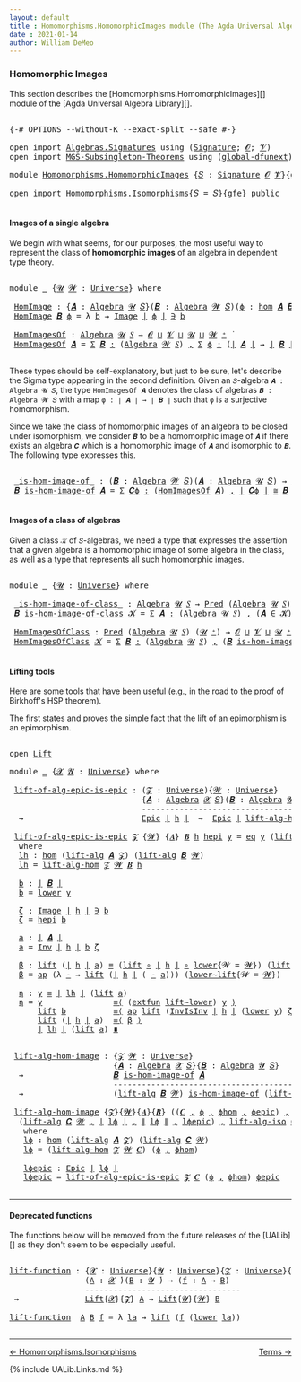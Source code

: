 ```yaml
---
layout: default
title : Homomorphisms.HomomorphicImages module (The Agda Universal Algebra Library)
date : 2021-01-14
author: William DeMeo
---
```


### <a id="homomorphic-images">Homomorphic Images</a>

This section describes the [Homomorphisms.HomomorphicImages][] module of the [Agda Universal Algebra Library][].

<pre class="Agda">

<a id="333" class="Symbol">{-#</a> <a id="337" class="Keyword">OPTIONS</a> <a id="345" class="Pragma">--without-K</a> <a id="357" class="Pragma">--exact-split</a> <a id="371" class="Pragma">--safe</a> <a id="378" class="Symbol">#-}</a>

<a id="383" class="Keyword">open</a> <a id="388" class="Keyword">import</a> <a id="395" href="Algebras.Signatures.html" class="Module">Algebras.Signatures</a> <a id="415" class="Keyword">using</a> <a id="421" class="Symbol">(</a><a id="422" href="Algebras.Signatures.html#1299" class="Function">Signature</a><a id="431" class="Symbol">;</a> <a id="433" href="Prelude.Preliminaries.html#5600" class="Generalizable">𝓞</a><a id="434" class="Symbol">;</a> <a id="436" href="Universes.html#262" class="Generalizable">𝓥</a><a id="437" class="Symbol">)</a>
<a id="439" class="Keyword">open</a> <a id="444" class="Keyword">import</a> <a id="451" href="MGS-Subsingleton-Theorems.html" class="Module">MGS-Subsingleton-Theorems</a> <a id="477" class="Keyword">using</a> <a id="483" class="Symbol">(</a><a id="484" href="MGS-Subsingleton-Theorems.html#3468" class="Function">global-dfunext</a><a id="498" class="Symbol">)</a>

<a id="501" class="Keyword">module</a> <a id="508" href="Homomorphisms.HomomorphicImages.html" class="Module">Homomorphisms.HomomorphicImages</a> <a id="540" class="Symbol">{</a><a id="541" href="Homomorphisms.HomomorphicImages.html#541" class="Bound">𝑆</a> <a id="543" class="Symbol">:</a> <a id="545" href="Algebras.Signatures.html#1299" class="Function">Signature</a> <a id="555" href="Prelude.Preliminaries.html#5600" class="Generalizable">𝓞</a> <a id="557" href="Universes.html#262" class="Generalizable">𝓥</a><a id="558" class="Symbol">}{</a><a id="560" href="Homomorphisms.HomomorphicImages.html#560" class="Bound">gfe</a> <a id="564" class="Symbol">:</a> <a id="566" href="MGS-Subsingleton-Theorems.html#3468" class="Function">global-dfunext</a><a id="580" class="Symbol">}</a> <a id="582" class="Keyword">where</a>

<a id="589" class="Keyword">open</a> <a id="594" class="Keyword">import</a> <a id="601" href="Homomorphisms.Isomorphisms.html" class="Module">Homomorphisms.Isomorphisms</a><a id="627" class="Symbol">{</a><a id="628" class="Argument">𝑆</a> <a id="630" class="Symbol">=</a> <a id="632" href="Homomorphisms.HomomorphicImages.html#541" class="Bound">𝑆</a><a id="633" class="Symbol">}{</a><a id="635" href="Homomorphisms.HomomorphicImages.html#560" class="Bound">gfe</a><a id="638" class="Symbol">}</a> <a id="640" class="Keyword">public</a>

</pre>


#### <a id="images-of-a-single-algebra">Images of a single algebra</a>

We begin with what seems, for our purposes, the most useful way to represent the class of **homomorphic images** of an algebra in dependent type theory.

<pre class="Agda">

<a id="901" class="Keyword">module</a> <a id="908" href="Homomorphisms.HomomorphicImages.html#908" class="Module">_</a> <a id="910" class="Symbol">{</a><a id="911" href="Homomorphisms.HomomorphicImages.html#911" class="Bound">𝓤</a> <a id="913" href="Homomorphisms.HomomorphicImages.html#913" class="Bound">𝓦</a> <a id="915" class="Symbol">:</a> <a id="917" href="Universes.html#205" class="Function">Universe</a><a id="925" class="Symbol">}</a> <a id="927" class="Keyword">where</a>

 <a id="935" href="Homomorphisms.HomomorphicImages.html#935" class="Function">HomImage</a> <a id="944" class="Symbol">:</a> <a id="946" class="Symbol">{</a><a id="947" href="Homomorphisms.HomomorphicImages.html#947" class="Bound">𝑨</a> <a id="949" class="Symbol">:</a> <a id="951" href="Algebras.Algebras.html#694" class="Function">Algebra</a> <a id="959" href="Homomorphisms.HomomorphicImages.html#911" class="Bound">𝓤</a> <a id="961" href="Homomorphisms.HomomorphicImages.html#541" class="Bound">𝑆</a><a id="962" class="Symbol">}(</a><a id="964" href="Homomorphisms.HomomorphicImages.html#964" class="Bound">𝑩</a> <a id="966" class="Symbol">:</a> <a id="968" href="Algebras.Algebras.html#694" class="Function">Algebra</a> <a id="976" href="Homomorphisms.HomomorphicImages.html#913" class="Bound">𝓦</a> <a id="978" href="Homomorphisms.HomomorphicImages.html#541" class="Bound">𝑆</a><a id="979" class="Symbol">)(</a><a id="981" href="Homomorphisms.HomomorphicImages.html#981" class="Bound">ϕ</a> <a id="983" class="Symbol">:</a> <a id="985" href="Homomorphisms.Basic.html#2343" class="Function">hom</a> <a id="989" href="Homomorphisms.HomomorphicImages.html#947" class="Bound">𝑨</a> <a id="991" href="Homomorphisms.HomomorphicImages.html#964" class="Bound">𝑩</a><a id="992" class="Symbol">)</a> <a id="994" class="Symbol">→</a> <a id="996" href="Prelude.Preliminaries.html#13569" class="Function Operator">∣</a> <a id="998" href="Homomorphisms.HomomorphicImages.html#964" class="Bound">𝑩</a> <a id="1000" href="Prelude.Preliminaries.html#13569" class="Function Operator">∣</a> <a id="1002" class="Symbol">→</a> <a id="1004" href="Homomorphisms.HomomorphicImages.html#911" class="Bound">𝓤</a> <a id="1006" href="Agda.Primitive.html#636" class="Function Operator">⊔</a> <a id="1008" href="Homomorphisms.HomomorphicImages.html#913" class="Bound">𝓦</a> <a id="1010" href="Universes.html#403" class="Function Operator">̇</a>
 <a id="1013" href="Homomorphisms.HomomorphicImages.html#935" class="Function">HomImage</a> <a id="1022" href="Homomorphisms.HomomorphicImages.html#1022" class="Bound">𝑩</a> <a id="1024" href="Homomorphisms.HomomorphicImages.html#1024" class="Bound">ϕ</a> <a id="1026" class="Symbol">=</a> <a id="1028" class="Symbol">λ</a> <a id="1030" href="Homomorphisms.HomomorphicImages.html#1030" class="Bound">b</a> <a id="1032" class="Symbol">→</a> <a id="1034" href="Prelude.Inverses.html#1098" class="Datatype Operator">Image</a> <a id="1040" href="Prelude.Preliminaries.html#13569" class="Function Operator">∣</a> <a id="1042" href="Homomorphisms.HomomorphicImages.html#1024" class="Bound">ϕ</a> <a id="1044" href="Prelude.Preliminaries.html#13569" class="Function Operator">∣</a> <a id="1046" href="Prelude.Inverses.html#1098" class="Datatype Operator">∋</a> <a id="1048" href="Homomorphisms.HomomorphicImages.html#1030" class="Bound">b</a>

 <a id="1052" href="Homomorphisms.HomomorphicImages.html#1052" class="Function">HomImagesOf</a> <a id="1064" class="Symbol">:</a> <a id="1066" href="Algebras.Algebras.html#694" class="Function">Algebra</a> <a id="1074" href="Homomorphisms.HomomorphicImages.html#911" class="Bound">𝓤</a> <a id="1076" href="Homomorphisms.HomomorphicImages.html#541" class="Bound">𝑆</a> <a id="1078" class="Symbol">→</a> <a id="1080" href="Homomorphisms.HomomorphicImages.html#555" class="Bound">𝓞</a> <a id="1082" href="Agda.Primitive.html#636" class="Function Operator">⊔</a> <a id="1084" href="Homomorphisms.HomomorphicImages.html#557" class="Bound">𝓥</a> <a id="1086" href="Agda.Primitive.html#636" class="Function Operator">⊔</a> <a id="1088" href="Homomorphisms.HomomorphicImages.html#911" class="Bound">𝓤</a> <a id="1090" href="Agda.Primitive.html#636" class="Function Operator">⊔</a> <a id="1092" href="Homomorphisms.HomomorphicImages.html#913" class="Bound">𝓦</a> <a id="1094" href="Universes.html#181" class="Function Operator">⁺</a> <a id="1096" href="Universes.html#403" class="Function Operator">̇</a>
 <a id="1099" href="Homomorphisms.HomomorphicImages.html#1052" class="Function">HomImagesOf</a> <a id="1111" href="Homomorphisms.HomomorphicImages.html#1111" class="Bound">𝑨</a> <a id="1113" class="Symbol">=</a> <a id="1115" href="MGS-MLTT.html#3074" class="Function">Σ</a> <a id="1117" href="Homomorphisms.HomomorphicImages.html#1117" class="Bound">𝑩</a> <a id="1119" href="MGS-MLTT.html#3074" class="Function">꞉</a> <a id="1121" class="Symbol">(</a><a id="1122" href="Algebras.Algebras.html#694" class="Function">Algebra</a> <a id="1130" href="Homomorphisms.HomomorphicImages.html#913" class="Bound">𝓦</a> <a id="1132" href="Homomorphisms.HomomorphicImages.html#541" class="Bound">𝑆</a><a id="1133" class="Symbol">)</a> <a id="1135" href="MGS-MLTT.html#3074" class="Function">,</a> <a id="1137" href="MGS-MLTT.html#3074" class="Function">Σ</a> <a id="1139" href="Homomorphisms.HomomorphicImages.html#1139" class="Bound">ϕ</a> <a id="1141" href="MGS-MLTT.html#3074" class="Function">꞉</a> <a id="1143" class="Symbol">(</a><a id="1144" href="Prelude.Preliminaries.html#13569" class="Function Operator">∣</a> <a id="1146" href="Homomorphisms.HomomorphicImages.html#1111" class="Bound">𝑨</a> <a id="1148" href="Prelude.Preliminaries.html#13569" class="Function Operator">∣</a> <a id="1150" class="Symbol">→</a> <a id="1152" href="Prelude.Preliminaries.html#13569" class="Function Operator">∣</a> <a id="1154" href="Homomorphisms.HomomorphicImages.html#1117" class="Bound">𝑩</a> <a id="1156" href="Prelude.Preliminaries.html#13569" class="Function Operator">∣</a><a id="1157" class="Symbol">)</a> <a id="1159" href="MGS-MLTT.html#3074" class="Function">,</a> <a id="1161" href="Homomorphisms.Basic.html#2185" class="Function">is-homomorphism</a> <a id="1177" href="Homomorphisms.HomomorphicImages.html#1111" class="Bound">𝑨</a> <a id="1179" href="Homomorphisms.HomomorphicImages.html#1117" class="Bound">𝑩</a> <a id="1181" href="Homomorphisms.HomomorphicImages.html#1139" class="Bound">ϕ</a> <a id="1183" href="MGS-MLTT.html#3515" class="Function Operator">×</a> <a id="1185" href="Prelude.Inverses.html#2643" class="Function">Epic</a> <a id="1190" href="Homomorphisms.HomomorphicImages.html#1139" class="Bound">ϕ</a>

</pre>

These types should be self-explanatory, but just to be sure, let's describe the Sigma type appearing in the second definition. Given an `𝑆`-algebra `𝑨 : Algebra 𝓤 𝑆`, the type `HomImagesOf 𝑨` denotes the class of algebras `𝑩 : Algebra 𝓦 𝑆` with a map `φ : ∣ 𝑨 ∣ → ∣ 𝑩 ∣` such that `φ` is a surjective homomorphism.

Since we take the class of homomorphic images of an algebra to be closed under isomorphism, we consider `𝑩` to be a homomorphic image of `𝑨` if there exists an algebra `𝑪` which is a homomorphic image of `𝑨` and isomorphic to `𝑩`. The following type expresses this.

<pre class="Agda">

 <a id="1803" href="Homomorphisms.HomomorphicImages.html#1803" class="Function Operator">_is-hom-image-of_</a> <a id="1821" class="Symbol">:</a> <a id="1823" class="Symbol">(</a><a id="1824" href="Homomorphisms.HomomorphicImages.html#1824" class="Bound">𝑩</a> <a id="1826" class="Symbol">:</a> <a id="1828" href="Algebras.Algebras.html#694" class="Function">Algebra</a> <a id="1836" href="Homomorphisms.HomomorphicImages.html#913" class="Bound">𝓦</a> <a id="1838" href="Homomorphisms.HomomorphicImages.html#541" class="Bound">𝑆</a><a id="1839" class="Symbol">)(</a><a id="1841" href="Homomorphisms.HomomorphicImages.html#1841" class="Bound">𝑨</a> <a id="1843" class="Symbol">:</a> <a id="1845" href="Algebras.Algebras.html#694" class="Function">Algebra</a> <a id="1853" href="Homomorphisms.HomomorphicImages.html#911" class="Bound">𝓤</a> <a id="1855" href="Homomorphisms.HomomorphicImages.html#541" class="Bound">𝑆</a><a id="1856" class="Symbol">)</a> <a id="1858" class="Symbol">→</a> <a id="1860" href="Homomorphisms.HomomorphicImages.html#555" class="Bound">𝓞</a> <a id="1862" href="Agda.Primitive.html#636" class="Function Operator">⊔</a> <a id="1864" href="Homomorphisms.HomomorphicImages.html#557" class="Bound">𝓥</a> <a id="1866" href="Agda.Primitive.html#636" class="Function Operator">⊔</a> <a id="1868" href="Homomorphisms.HomomorphicImages.html#911" class="Bound">𝓤</a> <a id="1870" href="Agda.Primitive.html#636" class="Function Operator">⊔</a> <a id="1872" href="Homomorphisms.HomomorphicImages.html#913" class="Bound">𝓦</a> <a id="1874" href="Universes.html#181" class="Function Operator">⁺</a> <a id="1876" href="Universes.html#403" class="Function Operator">̇</a>
 <a id="1879" href="Homomorphisms.HomomorphicImages.html#1879" class="Bound">𝑩</a> <a id="1881" href="Homomorphisms.HomomorphicImages.html#1803" class="Function Operator">is-hom-image-of</a> <a id="1897" href="Homomorphisms.HomomorphicImages.html#1897" class="Bound">𝑨</a> <a id="1899" class="Symbol">=</a> <a id="1901" href="MGS-MLTT.html#3074" class="Function">Σ</a> <a id="1903" href="Homomorphisms.HomomorphicImages.html#1903" class="Bound">𝑪ϕ</a> <a id="1906" href="MGS-MLTT.html#3074" class="Function">꞉</a> <a id="1908" class="Symbol">(</a><a id="1909" href="Homomorphisms.HomomorphicImages.html#1052" class="Function">HomImagesOf</a> <a id="1921" href="Homomorphisms.HomomorphicImages.html#1897" class="Bound">𝑨</a><a id="1922" class="Symbol">)</a> <a id="1924" href="MGS-MLTT.html#3074" class="Function">,</a> <a id="1926" href="Prelude.Preliminaries.html#13569" class="Function Operator">∣</a> <a id="1928" href="Homomorphisms.HomomorphicImages.html#1903" class="Bound">𝑪ϕ</a> <a id="1931" href="Prelude.Preliminaries.html#13569" class="Function Operator">∣</a> <a id="1933" href="Homomorphisms.Isomorphisms.html#1049" class="Function Operator">≅</a> <a id="1935" href="Homomorphisms.HomomorphicImages.html#1879" class="Bound">𝑩</a>

</pre>


#### <a id="images-of-a-class-of-algebras">Images of a class of algebras</a>

Given a class `𝒦` of `𝑆`-algebras, we need a type that expresses the assertion that a given algebra is a homomorphic image of some algebra in the class, as well as a type that represents all such homomorphic images.

<pre class="Agda">

<a id="2260" class="Keyword">module</a> <a id="2267" href="Homomorphisms.HomomorphicImages.html#2267" class="Module">_</a> <a id="2269" class="Symbol">{</a><a id="2270" href="Homomorphisms.HomomorphicImages.html#2270" class="Bound">𝓤</a> <a id="2272" class="Symbol">:</a> <a id="2274" href="Universes.html#205" class="Function">Universe</a><a id="2282" class="Symbol">}</a> <a id="2284" class="Keyword">where</a>

 <a id="2292" href="Homomorphisms.HomomorphicImages.html#2292" class="Function Operator">_is-hom-image-of-class_</a> <a id="2316" class="Symbol">:</a> <a id="2318" href="Algebras.Algebras.html#694" class="Function">Algebra</a> <a id="2326" href="Homomorphisms.HomomorphicImages.html#2270" class="Bound">𝓤</a> <a id="2328" href="Homomorphisms.HomomorphicImages.html#541" class="Bound">𝑆</a> <a id="2330" class="Symbol">→</a> <a id="2332" href="Relations.Discrete.html#1408" class="Function">Pred</a> <a id="2337" class="Symbol">(</a><a id="2338" href="Algebras.Algebras.html#694" class="Function">Algebra</a> <a id="2346" href="Homomorphisms.HomomorphicImages.html#2270" class="Bound">𝓤</a> <a id="2348" href="Homomorphisms.HomomorphicImages.html#541" class="Bound">𝑆</a><a id="2349" class="Symbol">)(</a><a id="2351" href="Homomorphisms.HomomorphicImages.html#2270" class="Bound">𝓤</a> <a id="2353" href="Universes.html#181" class="Function Operator">⁺</a><a id="2354" class="Symbol">)</a> <a id="2356" class="Symbol">→</a> <a id="2358" href="Homomorphisms.HomomorphicImages.html#555" class="Bound">𝓞</a> <a id="2360" href="Agda.Primitive.html#636" class="Function Operator">⊔</a> <a id="2362" href="Homomorphisms.HomomorphicImages.html#557" class="Bound">𝓥</a> <a id="2364" href="Agda.Primitive.html#636" class="Function Operator">⊔</a> <a id="2366" href="Homomorphisms.HomomorphicImages.html#2270" class="Bound">𝓤</a> <a id="2368" href="Universes.html#181" class="Function Operator">⁺</a> <a id="2370" href="Universes.html#403" class="Function Operator">̇</a>
 <a id="2373" href="Homomorphisms.HomomorphicImages.html#2373" class="Bound">𝑩</a> <a id="2375" href="Homomorphisms.HomomorphicImages.html#2292" class="Function Operator">is-hom-image-of-class</a> <a id="2397" href="Homomorphisms.HomomorphicImages.html#2397" class="Bound">𝓚</a> <a id="2399" class="Symbol">=</a> <a id="2401" href="MGS-MLTT.html#3074" class="Function">Σ</a> <a id="2403" href="Homomorphisms.HomomorphicImages.html#2403" class="Bound">𝑨</a> <a id="2405" href="MGS-MLTT.html#3074" class="Function">꞉</a> <a id="2407" class="Symbol">(</a><a id="2408" href="Algebras.Algebras.html#694" class="Function">Algebra</a> <a id="2416" href="Homomorphisms.HomomorphicImages.html#2270" class="Bound">𝓤</a> <a id="2418" href="Homomorphisms.HomomorphicImages.html#541" class="Bound">𝑆</a><a id="2419" class="Symbol">)</a> <a id="2421" href="MGS-MLTT.html#3074" class="Function">,</a> <a id="2423" class="Symbol">(</a><a id="2424" href="Homomorphisms.HomomorphicImages.html#2403" class="Bound">𝑨</a> <a id="2426" href="Relations.Discrete.html#2407" class="Function Operator">∈</a> <a id="2428" href="Homomorphisms.HomomorphicImages.html#2397" class="Bound">𝓚</a><a id="2429" class="Symbol">)</a> <a id="2431" href="MGS-MLTT.html#3515" class="Function Operator">×</a> <a id="2433" class="Symbol">(</a><a id="2434" href="Homomorphisms.HomomorphicImages.html#2373" class="Bound">𝑩</a> <a id="2436" href="Homomorphisms.HomomorphicImages.html#1803" class="Function Operator">is-hom-image-of</a> <a id="2452" href="Homomorphisms.HomomorphicImages.html#2403" class="Bound">𝑨</a><a id="2453" class="Symbol">)</a>

 <a id="2457" href="Homomorphisms.HomomorphicImages.html#2457" class="Function">HomImagesOfClass</a> <a id="2474" class="Symbol">:</a> <a id="2476" href="Relations.Discrete.html#1408" class="Function">Pred</a> <a id="2481" class="Symbol">(</a><a id="2482" href="Algebras.Algebras.html#694" class="Function">Algebra</a> <a id="2490" href="Homomorphisms.HomomorphicImages.html#2270" class="Bound">𝓤</a> <a id="2492" href="Homomorphisms.HomomorphicImages.html#541" class="Bound">𝑆</a><a id="2493" class="Symbol">)</a> <a id="2495" class="Symbol">(</a><a id="2496" href="Homomorphisms.HomomorphicImages.html#2270" class="Bound">𝓤</a> <a id="2498" href="Universes.html#181" class="Function Operator">⁺</a><a id="2499" class="Symbol">)</a> <a id="2501" class="Symbol">→</a> <a id="2503" href="Homomorphisms.HomomorphicImages.html#555" class="Bound">𝓞</a> <a id="2505" href="Agda.Primitive.html#636" class="Function Operator">⊔</a> <a id="2507" href="Homomorphisms.HomomorphicImages.html#557" class="Bound">𝓥</a> <a id="2509" href="Agda.Primitive.html#636" class="Function Operator">⊔</a> <a id="2511" href="Homomorphisms.HomomorphicImages.html#2270" class="Bound">𝓤</a> <a id="2513" href="Universes.html#181" class="Function Operator">⁺</a> <a id="2515" href="Universes.html#403" class="Function Operator">̇</a>
 <a id="2518" href="Homomorphisms.HomomorphicImages.html#2457" class="Function">HomImagesOfClass</a> <a id="2535" href="Homomorphisms.HomomorphicImages.html#2535" class="Bound">𝓚</a> <a id="2537" class="Symbol">=</a> <a id="2539" href="MGS-MLTT.html#3074" class="Function">Σ</a> <a id="2541" href="Homomorphisms.HomomorphicImages.html#2541" class="Bound">𝑩</a> <a id="2543" href="MGS-MLTT.html#3074" class="Function">꞉</a> <a id="2545" class="Symbol">(</a><a id="2546" href="Algebras.Algebras.html#694" class="Function">Algebra</a> <a id="2554" href="Homomorphisms.HomomorphicImages.html#2270" class="Bound">𝓤</a> <a id="2556" href="Homomorphisms.HomomorphicImages.html#541" class="Bound">𝑆</a><a id="2557" class="Symbol">)</a> <a id="2559" href="MGS-MLTT.html#3074" class="Function">,</a> <a id="2561" class="Symbol">(</a><a id="2562" href="Homomorphisms.HomomorphicImages.html#2541" class="Bound">𝑩</a> <a id="2564" href="Homomorphisms.HomomorphicImages.html#2292" class="Function Operator">is-hom-image-of-class</a> <a id="2586" href="Homomorphisms.HomomorphicImages.html#2535" class="Bound">𝓚</a><a id="2587" class="Symbol">)</a>

</pre>



#### <a id="lifting-tools">Lifting tools</a>

Here are some tools that have been useful (e.g., in the road to the proof of Birkhoff's HSP theorem).

The first states and proves the simple fact that the lift of an epimorphism is an epimorphism.

<pre class="Agda">

<a id="2863" class="Keyword">open</a> <a id="2868" href="Prelude.Lifts.html#2735" class="Module">Lift</a>

<a id="2874" class="Keyword">module</a> <a id="2881" href="Homomorphisms.HomomorphicImages.html#2881" class="Module">_</a> <a id="2883" class="Symbol">{</a><a id="2884" href="Homomorphisms.HomomorphicImages.html#2884" class="Bound">𝓧</a> <a id="2886" href="Homomorphisms.HomomorphicImages.html#2886" class="Bound">𝓨</a> <a id="2888" class="Symbol">:</a> <a id="2890" href="Universes.html#205" class="Function">Universe</a><a id="2898" class="Symbol">}</a> <a id="2900" class="Keyword">where</a>

 <a id="2908" href="Homomorphisms.HomomorphicImages.html#2908" class="Function">lift-of-alg-epic-is-epic</a> <a id="2933" class="Symbol">:</a> <a id="2935" class="Symbol">(</a><a id="2936" href="Homomorphisms.HomomorphicImages.html#2936" class="Bound">𝓩</a> <a id="2938" class="Symbol">:</a> <a id="2940" href="Universes.html#205" class="Function">Universe</a><a id="2948" class="Symbol">){</a><a id="2950" href="Homomorphisms.HomomorphicImages.html#2950" class="Bound">𝓦</a> <a id="2952" class="Symbol">:</a> <a id="2954" href="Universes.html#205" class="Function">Universe</a><a id="2962" class="Symbol">}</a>
                            <a id="2992" class="Symbol">{</a><a id="2993" href="Homomorphisms.HomomorphicImages.html#2993" class="Bound">𝑨</a> <a id="2995" class="Symbol">:</a> <a id="2997" href="Algebras.Algebras.html#694" class="Function">Algebra</a> <a id="3005" href="Homomorphisms.HomomorphicImages.html#2884" class="Bound">𝓧</a> <a id="3007" href="Homomorphisms.HomomorphicImages.html#541" class="Bound">𝑆</a><a id="3008" class="Symbol">}(</a><a id="3010" href="Homomorphisms.HomomorphicImages.html#3010" class="Bound">𝑩</a> <a id="3012" class="Symbol">:</a> <a id="3014" href="Algebras.Algebras.html#694" class="Function">Algebra</a> <a id="3022" href="Homomorphisms.HomomorphicImages.html#2886" class="Bound">𝓨</a> <a id="3024" href="Homomorphisms.HomomorphicImages.html#541" class="Bound">𝑆</a><a id="3025" class="Symbol">)(</a><a id="3027" href="Homomorphisms.HomomorphicImages.html#3027" class="Bound">h</a> <a id="3029" class="Symbol">:</a> <a id="3031" href="Homomorphisms.Basic.html#2343" class="Function">hom</a> <a id="3035" href="Homomorphisms.HomomorphicImages.html#2993" class="Bound">𝑨</a> <a id="3037" href="Homomorphisms.HomomorphicImages.html#3010" class="Bound">𝑩</a><a id="3038" class="Symbol">)</a>
                            <a id="3068" class="Comment">-----------------------------------------------</a>
  <a id="3118" class="Symbol">→</a>                         <a id="3144" href="Prelude.Inverses.html#2643" class="Function">Epic</a> <a id="3149" href="Prelude.Preliminaries.html#13569" class="Function Operator">∣</a> <a id="3151" href="Homomorphisms.HomomorphicImages.html#3027" class="Bound">h</a> <a id="3153" href="Prelude.Preliminaries.html#13569" class="Function Operator">∣</a>  <a id="3156" class="Symbol">→</a>  <a id="3159" href="Prelude.Inverses.html#2643" class="Function">Epic</a> <a id="3164" href="Prelude.Preliminaries.html#13569" class="Function Operator">∣</a> <a id="3166" href="Homomorphisms.Isomorphisms.html#5014" class="Function">lift-alg-hom</a> <a id="3179" href="Homomorphisms.HomomorphicImages.html#2936" class="Bound">𝓩</a> <a id="3181" href="Homomorphisms.HomomorphicImages.html#2950" class="Bound">𝓦</a> <a id="3183" href="Homomorphisms.HomomorphicImages.html#3010" class="Bound">𝑩</a> <a id="3185" href="Homomorphisms.HomomorphicImages.html#3027" class="Bound">h</a> <a id="3187" href="Prelude.Preliminaries.html#13569" class="Function Operator">∣</a>

 <a id="3191" href="Homomorphisms.HomomorphicImages.html#2908" class="Function">lift-of-alg-epic-is-epic</a> <a id="3216" href="Homomorphisms.HomomorphicImages.html#3216" class="Bound">𝓩</a> <a id="3218" class="Symbol">{</a><a id="3219" href="Homomorphisms.HomomorphicImages.html#3219" class="Bound">𝓦</a><a id="3220" class="Symbol">}</a> <a id="3222" class="Symbol">{</a><a id="3223" href="Homomorphisms.HomomorphicImages.html#3223" class="Bound">𝑨</a><a id="3224" class="Symbol">}</a> <a id="3226" href="Homomorphisms.HomomorphicImages.html#3226" class="Bound">𝑩</a> <a id="3228" href="Homomorphisms.HomomorphicImages.html#3228" class="Bound">h</a> <a id="3230" href="Homomorphisms.HomomorphicImages.html#3230" class="Bound">hepi</a> <a id="3235" href="Homomorphisms.HomomorphicImages.html#3235" class="Bound">y</a> <a id="3237" class="Symbol">=</a> <a id="3239" href="Prelude.Inverses.html#1194" class="InductiveConstructor">eq</a> <a id="3242" href="Homomorphisms.HomomorphicImages.html#3235" class="Bound">y</a> <a id="3244" class="Symbol">(</a><a id="3245" href="Prelude.Lifts.html#2797" class="InductiveConstructor">lift</a> <a id="3250" href="Homomorphisms.HomomorphicImages.html#3398" class="Function">a</a><a id="3251" class="Symbol">)</a> <a id="3253" href="Homomorphisms.HomomorphicImages.html#3551" class="Function">η</a>
  <a id="3257" class="Keyword">where</a>
  <a id="3265" href="Homomorphisms.HomomorphicImages.html#3265" class="Function">lh</a> <a id="3268" class="Symbol">:</a> <a id="3270" href="Homomorphisms.Basic.html#2343" class="Function">hom</a> <a id="3274" class="Symbol">(</a><a id="3275" href="Algebras.Algebras.html#4659" class="Function">lift-alg</a> <a id="3284" href="Homomorphisms.HomomorphicImages.html#3223" class="Bound">𝑨</a> <a id="3286" href="Homomorphisms.HomomorphicImages.html#3216" class="Bound">𝓩</a><a id="3287" class="Symbol">)</a> <a id="3289" class="Symbol">(</a><a id="3290" href="Algebras.Algebras.html#4659" class="Function">lift-alg</a> <a id="3299" href="Homomorphisms.HomomorphicImages.html#3226" class="Bound">𝑩</a> <a id="3301" href="Homomorphisms.HomomorphicImages.html#3219" class="Bound">𝓦</a><a id="3302" class="Symbol">)</a>
  <a id="3306" href="Homomorphisms.HomomorphicImages.html#3265" class="Function">lh</a> <a id="3309" class="Symbol">=</a> <a id="3311" href="Homomorphisms.Isomorphisms.html#5014" class="Function">lift-alg-hom</a> <a id="3324" href="Homomorphisms.HomomorphicImages.html#3216" class="Bound">𝓩</a> <a id="3326" href="Homomorphisms.HomomorphicImages.html#3219" class="Bound">𝓦</a> <a id="3328" href="Homomorphisms.HomomorphicImages.html#3226" class="Bound">𝑩</a> <a id="3330" href="Homomorphisms.HomomorphicImages.html#3228" class="Bound">h</a>

  <a id="3335" href="Homomorphisms.HomomorphicImages.html#3335" class="Function">b</a> <a id="3337" class="Symbol">:</a> <a id="3339" href="Prelude.Preliminaries.html#13569" class="Function Operator">∣</a> <a id="3341" href="Homomorphisms.HomomorphicImages.html#3226" class="Bound">𝑩</a> <a id="3343" href="Prelude.Preliminaries.html#13569" class="Function Operator">∣</a>
  <a id="3347" href="Homomorphisms.HomomorphicImages.html#3335" class="Function">b</a> <a id="3349" class="Symbol">=</a> <a id="3351" href="Prelude.Lifts.html#2809" class="Field">lower</a> <a id="3357" href="Homomorphisms.HomomorphicImages.html#3235" class="Bound">y</a>

  <a id="3362" href="Homomorphisms.HomomorphicImages.html#3362" class="Function">ζ</a> <a id="3364" class="Symbol">:</a> <a id="3366" href="Prelude.Inverses.html#1098" class="Datatype Operator">Image</a> <a id="3372" href="Prelude.Preliminaries.html#13569" class="Function Operator">∣</a> <a id="3374" href="Homomorphisms.HomomorphicImages.html#3228" class="Bound">h</a> <a id="3376" href="Prelude.Preliminaries.html#13569" class="Function Operator">∣</a> <a id="3378" href="Prelude.Inverses.html#1098" class="Datatype Operator">∋</a> <a id="3380" href="Homomorphisms.HomomorphicImages.html#3335" class="Function">b</a>
  <a id="3384" href="Homomorphisms.HomomorphicImages.html#3362" class="Function">ζ</a> <a id="3386" class="Symbol">=</a> <a id="3388" href="Homomorphisms.HomomorphicImages.html#3230" class="Bound">hepi</a> <a id="3393" href="Homomorphisms.HomomorphicImages.html#3335" class="Function">b</a>

  <a id="3398" href="Homomorphisms.HomomorphicImages.html#3398" class="Function">a</a> <a id="3400" class="Symbol">:</a> <a id="3402" href="Prelude.Preliminaries.html#13569" class="Function Operator">∣</a> <a id="3404" href="Homomorphisms.HomomorphicImages.html#3223" class="Bound">𝑨</a> <a id="3406" href="Prelude.Preliminaries.html#13569" class="Function Operator">∣</a>
  <a id="3410" href="Homomorphisms.HomomorphicImages.html#3398" class="Function">a</a> <a id="3412" class="Symbol">=</a> <a id="3414" href="Prelude.Inverses.html#1959" class="Function">Inv</a> <a id="3418" href="Prelude.Preliminaries.html#13569" class="Function Operator">∣</a> <a id="3420" href="Homomorphisms.HomomorphicImages.html#3228" class="Bound">h</a> <a id="3422" href="Prelude.Preliminaries.html#13569" class="Function Operator">∣</a> <a id="3424" href="Homomorphisms.HomomorphicImages.html#3335" class="Function">b</a> <a id="3426" href="Homomorphisms.HomomorphicImages.html#3362" class="Function">ζ</a>

  <a id="3431" href="Homomorphisms.HomomorphicImages.html#3431" class="Function">β</a> <a id="3433" class="Symbol">:</a> <a id="3435" href="Prelude.Lifts.html#2797" class="InductiveConstructor">lift</a> <a id="3440" class="Symbol">(</a><a id="3441" href="Prelude.Preliminaries.html#13569" class="Function Operator">∣</a> <a id="3443" href="Homomorphisms.HomomorphicImages.html#3228" class="Bound">h</a> <a id="3445" href="Prelude.Preliminaries.html#13569" class="Function Operator">∣</a> <a id="3447" href="Homomorphisms.HomomorphicImages.html#3398" class="Function">a</a><a id="3448" class="Symbol">)</a> <a id="3450" href="Prelude.Equality.html#1610" class="Datatype Operator">≡</a> <a id="3452" class="Symbol">(</a><a id="3453" href="Prelude.Lifts.html#2797" class="InductiveConstructor">lift</a> <a id="3458" href="MGS-MLTT.html#3813" class="Function Operator">∘</a> <a id="3460" href="Prelude.Preliminaries.html#13569" class="Function Operator">∣</a> <a id="3462" href="Homomorphisms.HomomorphicImages.html#3228" class="Bound">h</a> <a id="3464" href="Prelude.Preliminaries.html#13569" class="Function Operator">∣</a> <a id="3466" href="MGS-MLTT.html#3813" class="Function Operator">∘</a> <a id="3468" href="Prelude.Lifts.html#2809" class="Field">lower</a><a id="3473" class="Symbol">{</a><a id="3474" class="Argument">𝓦</a> <a id="3476" class="Symbol">=</a> <a id="3478" href="Homomorphisms.HomomorphicImages.html#3219" class="Bound">𝓦</a><a id="3479" class="Symbol">})</a> <a id="3482" class="Symbol">(</a><a id="3483" href="Prelude.Lifts.html#2797" class="InductiveConstructor">lift</a> <a id="3488" href="Homomorphisms.HomomorphicImages.html#3398" class="Function">a</a><a id="3489" class="Symbol">)</a>
  <a id="3493" href="Homomorphisms.HomomorphicImages.html#3431" class="Function">β</a> <a id="3495" class="Symbol">=</a> <a id="3497" href="MGS-MLTT.html#6613" class="Function">ap</a> <a id="3500" class="Symbol">(λ</a> <a id="3503" href="Homomorphisms.HomomorphicImages.html#3503" class="Bound">-</a> <a id="3505" class="Symbol">→</a> <a id="3507" href="Prelude.Lifts.html#2797" class="InductiveConstructor">lift</a> <a id="3512" class="Symbol">(</a><a id="3513" href="Prelude.Preliminaries.html#13569" class="Function Operator">∣</a> <a id="3515" href="Homomorphisms.HomomorphicImages.html#3228" class="Bound">h</a> <a id="3517" href="Prelude.Preliminaries.html#13569" class="Function Operator">∣</a> <a id="3519" class="Symbol">(</a> <a id="3521" href="Homomorphisms.HomomorphicImages.html#3503" class="Bound">-</a> <a id="3523" href="Homomorphisms.HomomorphicImages.html#3398" class="Function">a</a><a id="3524" class="Symbol">)))</a> <a id="3528" class="Symbol">(</a><a id="3529" href="Prelude.Lifts.html#3360" class="Function">lower∼lift</a><a id="3539" class="Symbol">{</a><a id="3540" class="Argument">𝓦</a> <a id="3542" class="Symbol">=</a> <a id="3544" href="Homomorphisms.HomomorphicImages.html#3219" class="Bound">𝓦</a><a id="3545" class="Symbol">})</a>

  <a id="3551" href="Homomorphisms.HomomorphicImages.html#3551" class="Function">η</a> <a id="3553" class="Symbol">:</a> <a id="3555" href="Homomorphisms.HomomorphicImages.html#3235" class="Bound">y</a> <a id="3557" href="Prelude.Equality.html#1610" class="Datatype Operator">≡</a> <a id="3559" href="Prelude.Preliminaries.html#13569" class="Function Operator">∣</a> <a id="3561" href="Homomorphisms.HomomorphicImages.html#3265" class="Function">lh</a> <a id="3564" href="Prelude.Preliminaries.html#13569" class="Function Operator">∣</a> <a id="3566" class="Symbol">(</a><a id="3567" href="Prelude.Lifts.html#2797" class="InductiveConstructor">lift</a> <a id="3572" href="Homomorphisms.HomomorphicImages.html#3398" class="Function">a</a><a id="3573" class="Symbol">)</a>
  <a id="3577" href="Homomorphisms.HomomorphicImages.html#3551" class="Function">η</a> <a id="3579" class="Symbol">=</a> <a id="3581" href="Homomorphisms.HomomorphicImages.html#3235" class="Bound">y</a>               <a id="3597" href="MGS-MLTT.html#5997" class="Function Operator">≡⟨</a> <a id="3600" class="Symbol">(</a><a id="3601" href="Prelude.Extensionality.html#5969" class="Function">extfun</a> <a id="3608" href="Prelude.Lifts.html#3448" class="Function">lift∼lower</a><a id="3618" class="Symbol">)</a> <a id="3620" href="Homomorphisms.HomomorphicImages.html#3235" class="Bound">y</a> <a id="3622" href="MGS-MLTT.html#5997" class="Function Operator">⟩</a>
      <a id="3630" href="Prelude.Lifts.html#2797" class="InductiveConstructor">lift</a> <a id="3635" href="Homomorphisms.HomomorphicImages.html#3335" class="Function">b</a>          <a id="3646" href="MGS-MLTT.html#5997" class="Function Operator">≡⟨</a> <a id="3649" href="MGS-MLTT.html#6613" class="Function">ap</a> <a id="3652" href="Prelude.Lifts.html#2797" class="InductiveConstructor">lift</a> <a id="3657" class="Symbol">(</a><a id="3658" href="Prelude.Inverses.html#2178" class="Function">InvIsInv</a> <a id="3667" href="Prelude.Preliminaries.html#13569" class="Function Operator">∣</a> <a id="3669" href="Homomorphisms.HomomorphicImages.html#3228" class="Bound">h</a> <a id="3671" href="Prelude.Preliminaries.html#13569" class="Function Operator">∣</a> <a id="3673" class="Symbol">(</a><a id="3674" href="Prelude.Lifts.html#2809" class="Field">lower</a> <a id="3680" href="Homomorphisms.HomomorphicImages.html#3235" class="Bound">y</a><a id="3681" class="Symbol">)</a> <a id="3683" href="Homomorphisms.HomomorphicImages.html#3362" class="Function">ζ</a><a id="3684" class="Symbol">)</a><a id="3685" href="MGS-MLTT.html#6125" class="Function Operator">⁻¹</a> <a id="3688" href="MGS-MLTT.html#5997" class="Function Operator">⟩</a>
      <a id="3696" href="Prelude.Lifts.html#2797" class="InductiveConstructor">lift</a> <a id="3701" class="Symbol">(</a><a id="3702" href="Prelude.Preliminaries.html#13569" class="Function Operator">∣</a> <a id="3704" href="Homomorphisms.HomomorphicImages.html#3228" class="Bound">h</a> <a id="3706" href="Prelude.Preliminaries.html#13569" class="Function Operator">∣</a> <a id="3708" href="Homomorphisms.HomomorphicImages.html#3398" class="Function">a</a><a id="3709" class="Symbol">)</a>  <a id="3712" href="MGS-MLTT.html#5997" class="Function Operator">≡⟨</a> <a id="3715" href="Homomorphisms.HomomorphicImages.html#3431" class="Function">β</a> <a id="3717" href="MGS-MLTT.html#5997" class="Function Operator">⟩</a>
      <a id="3725" href="Prelude.Preliminaries.html#13569" class="Function Operator">∣</a> <a id="3727" href="Homomorphisms.HomomorphicImages.html#3265" class="Function">lh</a> <a id="3730" href="Prelude.Preliminaries.html#13569" class="Function Operator">∣</a> <a id="3732" class="Symbol">(</a><a id="3733" href="Prelude.Lifts.html#2797" class="InductiveConstructor">lift</a> <a id="3738" href="Homomorphisms.HomomorphicImages.html#3398" class="Function">a</a><a id="3739" class="Symbol">)</a> <a id="3741" href="MGS-MLTT.html#6079" class="Function Operator">∎</a>


 <a id="3746" href="Homomorphisms.HomomorphicImages.html#3746" class="Function">lift-alg-hom-image</a> <a id="3765" class="Symbol">:</a> <a id="3767" class="Symbol">{</a><a id="3768" href="Homomorphisms.HomomorphicImages.html#3768" class="Bound">𝓩</a> <a id="3770" href="Homomorphisms.HomomorphicImages.html#3770" class="Bound">𝓦</a> <a id="3772" class="Symbol">:</a> <a id="3774" href="Universes.html#205" class="Function">Universe</a><a id="3782" class="Symbol">}</a>
                      <a id="3806" class="Symbol">{</a><a id="3807" href="Homomorphisms.HomomorphicImages.html#3807" class="Bound">𝑨</a> <a id="3809" class="Symbol">:</a> <a id="3811" href="Algebras.Algebras.html#694" class="Function">Algebra</a> <a id="3819" href="Homomorphisms.HomomorphicImages.html#2884" class="Bound">𝓧</a> <a id="3821" href="Homomorphisms.HomomorphicImages.html#541" class="Bound">𝑆</a><a id="3822" class="Symbol">}{</a><a id="3824" href="Homomorphisms.HomomorphicImages.html#3824" class="Bound">𝑩</a> <a id="3826" class="Symbol">:</a> <a id="3828" href="Algebras.Algebras.html#694" class="Function">Algebra</a> <a id="3836" href="Homomorphisms.HomomorphicImages.html#2886" class="Bound">𝓨</a> <a id="3838" href="Homomorphisms.HomomorphicImages.html#541" class="Bound">𝑆</a><a id="3839" class="Symbol">}</a>
  <a id="3843" class="Symbol">→</a>                   <a id="3863" href="Homomorphisms.HomomorphicImages.html#3824" class="Bound">𝑩</a> <a id="3865" href="Homomorphisms.HomomorphicImages.html#1803" class="Function Operator">is-hom-image-of</a> <a id="3881" href="Homomorphisms.HomomorphicImages.html#3807" class="Bound">𝑨</a>
                      <a id="3905" class="Comment">-----------------------------------------------</a>
  <a id="3955" class="Symbol">→</a>                   <a id="3975" class="Symbol">(</a><a id="3976" href="Algebras.Algebras.html#4659" class="Function">lift-alg</a> <a id="3985" href="Homomorphisms.HomomorphicImages.html#3824" class="Bound">𝑩</a> <a id="3987" href="Homomorphisms.HomomorphicImages.html#3770" class="Bound">𝓦</a><a id="3988" class="Symbol">)</a> <a id="3990" href="Homomorphisms.HomomorphicImages.html#1803" class="Function Operator">is-hom-image-of</a> <a id="4006" class="Symbol">(</a><a id="4007" href="Algebras.Algebras.html#4659" class="Function">lift-alg</a> <a id="4016" href="Homomorphisms.HomomorphicImages.html#3807" class="Bound">𝑨</a> <a id="4018" href="Homomorphisms.HomomorphicImages.html#3768" class="Bound">𝓩</a><a id="4019" class="Symbol">)</a>

 <a id="4023" href="Homomorphisms.HomomorphicImages.html#3746" class="Function">lift-alg-hom-image</a> <a id="4042" class="Symbol">{</a><a id="4043" href="Homomorphisms.HomomorphicImages.html#4043" class="Bound">𝓩</a><a id="4044" class="Symbol">}{</a><a id="4046" href="Homomorphisms.HomomorphicImages.html#4046" class="Bound">𝓦</a><a id="4047" class="Symbol">}{</a><a id="4049" href="Homomorphisms.HomomorphicImages.html#4049" class="Bound">𝑨</a><a id="4050" class="Symbol">}{</a><a id="4052" href="Homomorphisms.HomomorphicImages.html#4052" class="Bound">𝑩</a><a id="4053" class="Symbol">}</a> <a id="4055" class="Symbol">((</a><a id="4057" href="Homomorphisms.HomomorphicImages.html#4057" class="Bound">𝑪</a> <a id="4059" href="MGS-MLTT.html#2929" class="InductiveConstructor Operator">,</a> <a id="4061" href="Homomorphisms.HomomorphicImages.html#4061" class="Bound">ϕ</a> <a id="4063" href="MGS-MLTT.html#2929" class="InductiveConstructor Operator">,</a> <a id="4065" href="Homomorphisms.HomomorphicImages.html#4065" class="Bound">ϕhom</a> <a id="4070" href="MGS-MLTT.html#2929" class="InductiveConstructor Operator">,</a> <a id="4072" href="Homomorphisms.HomomorphicImages.html#4072" class="Bound">ϕepic</a><a id="4077" class="Symbol">)</a> <a id="4079" href="MGS-MLTT.html#2929" class="InductiveConstructor Operator">,</a> <a id="4081" href="Homomorphisms.HomomorphicImages.html#4081" class="Bound">C≅B</a><a id="4084" class="Symbol">)</a> <a id="4086" class="Symbol">=</a>
  <a id="4090" class="Symbol">(</a><a id="4091" href="Algebras.Algebras.html#4659" class="Function">lift-alg</a> <a id="4100" href="Homomorphisms.HomomorphicImages.html#4057" class="Bound">𝑪</a> <a id="4102" href="Homomorphisms.HomomorphicImages.html#4046" class="Bound">𝓦</a> <a id="4104" href="MGS-MLTT.html#2929" class="InductiveConstructor Operator">,</a> <a id="4106" href="Prelude.Preliminaries.html#13569" class="Function Operator">∣</a> <a id="4108" href="Homomorphisms.HomomorphicImages.html#4163" class="Function">lϕ</a> <a id="4111" href="Prelude.Preliminaries.html#13569" class="Function Operator">∣</a> <a id="4113" href="MGS-MLTT.html#2929" class="InductiveConstructor Operator">,</a> <a id="4115" href="Prelude.Preliminaries.html#13647" class="Function Operator">∥</a> <a id="4117" href="Homomorphisms.HomomorphicImages.html#4163" class="Function">lϕ</a> <a id="4120" href="Prelude.Preliminaries.html#13647" class="Function Operator">∥</a> <a id="4122" href="MGS-MLTT.html#2929" class="InductiveConstructor Operator">,</a> <a id="4124" href="Homomorphisms.HomomorphicImages.html#4246" class="Function">lϕepic</a><a id="4130" class="Symbol">)</a> <a id="4132" href="MGS-MLTT.html#2929" class="InductiveConstructor Operator">,</a> <a id="4134" href="Homomorphisms.Isomorphisms.html#5707" class="Function">lift-alg-iso</a> <a id="4147" href="Homomorphisms.HomomorphicImages.html#4081" class="Bound">C≅B</a>
   <a id="4154" class="Keyword">where</a>
   <a id="4163" href="Homomorphisms.HomomorphicImages.html#4163" class="Function">lϕ</a> <a id="4166" class="Symbol">:</a> <a id="4168" href="Homomorphisms.Basic.html#2343" class="Function">hom</a> <a id="4172" class="Symbol">(</a><a id="4173" href="Algebras.Algebras.html#4659" class="Function">lift-alg</a> <a id="4182" href="Homomorphisms.HomomorphicImages.html#4049" class="Bound">𝑨</a> <a id="4184" href="Homomorphisms.HomomorphicImages.html#4043" class="Bound">𝓩</a><a id="4185" class="Symbol">)</a> <a id="4187" class="Symbol">(</a><a id="4188" href="Algebras.Algebras.html#4659" class="Function">lift-alg</a> <a id="4197" href="Homomorphisms.HomomorphicImages.html#4057" class="Bound">𝑪</a> <a id="4199" href="Homomorphisms.HomomorphicImages.html#4046" class="Bound">𝓦</a><a id="4200" class="Symbol">)</a>
   <a id="4205" href="Homomorphisms.HomomorphicImages.html#4163" class="Function">lϕ</a> <a id="4208" class="Symbol">=</a> <a id="4210" class="Symbol">(</a><a id="4211" href="Homomorphisms.Isomorphisms.html#5014" class="Function">lift-alg-hom</a> <a id="4224" href="Homomorphisms.HomomorphicImages.html#4043" class="Bound">𝓩</a> <a id="4226" href="Homomorphisms.HomomorphicImages.html#4046" class="Bound">𝓦</a> <a id="4228" href="Homomorphisms.HomomorphicImages.html#4057" class="Bound">𝑪</a><a id="4229" class="Symbol">)</a> <a id="4231" class="Symbol">(</a><a id="4232" href="Homomorphisms.HomomorphicImages.html#4061" class="Bound">ϕ</a> <a id="4234" href="MGS-MLTT.html#2929" class="InductiveConstructor Operator">,</a> <a id="4236" href="Homomorphisms.HomomorphicImages.html#4065" class="Bound">ϕhom</a><a id="4240" class="Symbol">)</a>

   <a id="4246" href="Homomorphisms.HomomorphicImages.html#4246" class="Function">lϕepic</a> <a id="4253" class="Symbol">:</a> <a id="4255" href="Prelude.Inverses.html#2643" class="Function">Epic</a> <a id="4260" href="Prelude.Preliminaries.html#13569" class="Function Operator">∣</a> <a id="4262" href="Homomorphisms.HomomorphicImages.html#4163" class="Function">lϕ</a> <a id="4265" href="Prelude.Preliminaries.html#13569" class="Function Operator">∣</a>
   <a id="4270" href="Homomorphisms.HomomorphicImages.html#4246" class="Function">lϕepic</a> <a id="4277" class="Symbol">=</a> <a id="4279" href="Homomorphisms.HomomorphicImages.html#2908" class="Function">lift-of-alg-epic-is-epic</a> <a id="4304" href="Homomorphisms.HomomorphicImages.html#4043" class="Bound">𝓩</a> <a id="4306" href="Homomorphisms.HomomorphicImages.html#4057" class="Bound">𝑪</a> <a id="4308" class="Symbol">(</a><a id="4309" href="Homomorphisms.HomomorphicImages.html#4061" class="Bound">ϕ</a> <a id="4311" href="MGS-MLTT.html#2929" class="InductiveConstructor Operator">,</a> <a id="4313" href="Homomorphisms.HomomorphicImages.html#4065" class="Bound">ϕhom</a><a id="4317" class="Symbol">)</a> <a id="4319" href="Homomorphisms.HomomorphicImages.html#4072" class="Bound">ϕepic</a>

</pre>

------

#### Deprecated functions

The functions below will be removed from the future releases of the [UALib][] as they don't seem to be especially useful.

<pre class="Agda">

<a id="lift-function"></a><a id="4510" href="Homomorphisms.HomomorphicImages.html#4510" class="Function">lift-function</a> <a id="4524" class="Symbol">:</a> <a id="4526" class="Symbol">{</a><a id="4527" href="Homomorphisms.HomomorphicImages.html#4527" class="Bound">𝓧</a> <a id="4529" class="Symbol">:</a> <a id="4531" href="Universes.html#205" class="Function">Universe</a><a id="4539" class="Symbol">}{</a><a id="4541" href="Homomorphisms.HomomorphicImages.html#4541" class="Bound">𝓨</a> <a id="4543" class="Symbol">:</a> <a id="4545" href="Universes.html#205" class="Function">Universe</a><a id="4553" class="Symbol">}{</a><a id="4555" href="Homomorphisms.HomomorphicImages.html#4555" class="Bound">𝓩</a> <a id="4557" class="Symbol">:</a> <a id="4559" href="Universes.html#205" class="Function">Universe</a><a id="4567" class="Symbol">}{</a><a id="4569" href="Homomorphisms.HomomorphicImages.html#4569" class="Bound">𝓦</a> <a id="4571" class="Symbol">:</a> <a id="4573" href="Universes.html#205" class="Function">Universe</a><a id="4581" class="Symbol">}</a>
                <a id="4599" class="Symbol">(</a><a id="4600" href="Homomorphisms.HomomorphicImages.html#4600" class="Bound">A</a> <a id="4602" class="Symbol">:</a> <a id="4604" href="Homomorphisms.HomomorphicImages.html#4527" class="Bound">𝓧</a> <a id="4606" href="Universes.html#403" class="Function Operator">̇</a><a id="4607" class="Symbol">)(</a><a id="4609" href="Homomorphisms.HomomorphicImages.html#4609" class="Bound">B</a> <a id="4611" class="Symbol">:</a> <a id="4613" href="Homomorphisms.HomomorphicImages.html#4541" class="Bound">𝓨</a> <a id="4615" href="Universes.html#403" class="Function Operator">̇</a><a id="4616" class="Symbol">)</a> <a id="4618" class="Symbol">→</a> <a id="4620" class="Symbol">(</a><a id="4621" href="Homomorphisms.HomomorphicImages.html#4621" class="Bound">f</a> <a id="4623" class="Symbol">:</a> <a id="4625" href="Homomorphisms.HomomorphicImages.html#4600" class="Bound">A</a> <a id="4627" class="Symbol">→</a> <a id="4629" href="Homomorphisms.HomomorphicImages.html#4609" class="Bound">B</a><a id="4630" class="Symbol">)</a>
                <a id="4648" class="Comment">---------------------------------</a>
 <a id="4683" class="Symbol">→</a>              <a id="4698" href="Prelude.Lifts.html#2735" class="Record">Lift</a><a id="4702" class="Symbol">{</a><a id="4703" href="Homomorphisms.HomomorphicImages.html#4527" class="Bound">𝓧</a><a id="4704" class="Symbol">}{</a><a id="4706" href="Homomorphisms.HomomorphicImages.html#4555" class="Bound">𝓩</a><a id="4707" class="Symbol">}</a> <a id="4709" href="Homomorphisms.HomomorphicImages.html#4600" class="Bound">A</a> <a id="4711" class="Symbol">→</a> <a id="4713" href="Prelude.Lifts.html#2735" class="Record">Lift</a><a id="4717" class="Symbol">{</a><a id="4718" href="Homomorphisms.HomomorphicImages.html#4541" class="Bound">𝓨</a><a id="4719" class="Symbol">}{</a><a id="4721" href="Homomorphisms.HomomorphicImages.html#4569" class="Bound">𝓦</a><a id="4722" class="Symbol">}</a> <a id="4724" href="Homomorphisms.HomomorphicImages.html#4609" class="Bound">B</a>

<a id="4727" href="Homomorphisms.HomomorphicImages.html#4510" class="Function">lift-function</a>  <a id="4742" href="Homomorphisms.HomomorphicImages.html#4742" class="Bound">A</a> <a id="4744" href="Homomorphisms.HomomorphicImages.html#4744" class="Bound">B</a> <a id="4746" href="Homomorphisms.HomomorphicImages.html#4746" class="Bound">f</a> <a id="4748" class="Symbol">=</a> <a id="4750" class="Symbol">λ</a> <a id="4752" href="Homomorphisms.HomomorphicImages.html#4752" class="Bound">la</a> <a id="4755" class="Symbol">→</a> <a id="4757" href="Prelude.Lifts.html#2797" class="InductiveConstructor">lift</a> <a id="4762" class="Symbol">(</a><a id="4763" href="Homomorphisms.HomomorphicImages.html#4746" class="Bound">f</a> <a id="4765" class="Symbol">(</a><a id="4766" href="Prelude.Lifts.html#2809" class="Field">lower</a> <a id="4772" href="Homomorphisms.HomomorphicImages.html#4752" class="Bound">la</a><a id="4774" class="Symbol">))</a>

</pre>

--------------------------------------

[← Homomorphisms.Isomorphisms](Homomorphisms.Isomorphisms.html)
<span style="float:right;">[Terms →](Terms.html)</span>

{% include UALib.Links.md %}
